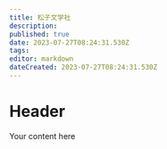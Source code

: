 ```yaml
---
title: 松子文学社
description: 
published: true
date: 2023-07-27T08:24:31.530Z
tags: 
editor: markdown
dateCreated: 2023-07-27T08:24:31.530Z
---
```


# Header
Your content here